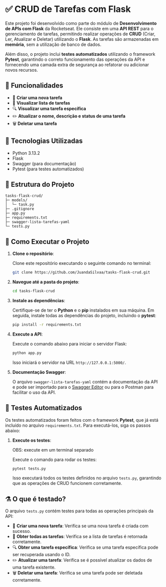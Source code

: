 
# ✅ CRUD de Tarefas com Flask

Este projeto foi desenvolvido como parte do módulo de **Desenvolvimento de APIs com Flask** da Rocketseat. Ele consiste em uma **API REST** para o gerenciamento de tarefas, permitindo realizar operações de **CRUD** (Criar, Ler, Atualizar e Deletar) utilizando o **Flask**. As tarefas são armazenadas em **memória**, sem a utilização de banco de dados.

Além disso, o projeto inclui **testes automatizados** utilizando o framework **Pytest**, garantindo o correto funcionamento das operações da API e fornecendo uma camada extra de segurança ao refatorar ou adicionar novos recursos.


## 📌 Funcionalidades

- 📝 **Criar uma nova tarefa**
- 👀 **Visualizar lista de tarefas**
- 🔍 **Visualizar uma tarefa específica**
- ✏️ **Atualizar o nome, descrição e status de uma tarefa**
- 🗑 **Deletar uma tarefa**

## 🚀 Tecnologias Utilizadas

- Python 3.13.2
- Flask 
- Swagger (para documentação)
- Pytest (para testes automatizados)

## 📂 Estrutura do Projeto

```
tasks-flask-crud/
├─ models/
│  └─ task.py
├─ .gitignore
├─ app.py
├─ requirements.txt
├─ swagger-lista-tarefas-yaml
└─ tests.py
```

## 📝 Como Executar o Projeto

1. **Clone o repositório**:

   Clone este repositório executando o seguinte comando no terminal:

   ```bash
   git clone https://github.com/JuandaSilvaa/tasks-flask-crud.git
   ```

2. **Navegue até a pasta do projeto**:

   ```bash
   cd tasks-flask-crud
   ```

3. **Instale as dependências**:

   Certifique-se de ter o **Python** e o **pip** instalados em sua máquina. Em seguida, instale todas as dependências do projeto, incluindo o **pytest**:

   ```bash
   pip install -r requirements.txt
   ```

4. **Execute a API**:

   Execute o comando abaixo para iniciar o servidor Flask:

   ```bash
   python app.py
   ```

   Isso iniciará o servidor na URL `http://127.0.0.1:5000/`.

5. **Documentação Swagger**:

   O arquivo `swagger-lista-tarefas-yaml` contém a documentação da API e pode ser importado para o [Swagger Editor](https://editor.swagger.io/) ou para o Postman para facilitar o uso da API.

## 🧪 Testes Automatizados

Os testes automatizados foram feitos com o framework **Pytest**, que já está incluído no arquivo `requirements.txt`. Para executá-los, siga os passos abaixo:

1. **Execute os testes**:

   OBS: execute em um terminal separado

   Execute o comando para rodar os testes:

   ```bash
   pytest tests.py
   ```

   Isso executará todos os testes definidos no arquivo `tests.py`, garantindo que as operações de CRUD funcionem corretamente.

## ⚗️ O que é testado?

O arquivo `tests.py` contém testes para todas as operações principais da API:

- 📝 **Criar uma nova tarefa**: Verifica se uma nova tarefa é criada com sucesso.
- 👀 **Obter todas as tarefas**: Verifica se a lista de tarefas é retornada corretamente.
- 🔍 **Obter uma tarefa específica**: Verifica se uma tarefa específica pode ser recuperada usando o ID.
- ✏️ **Atualizar uma tarefa**: Verifica se é possível atualizar os dados de uma tarefa existente.
- 🗑 **Deletar uma tarefa**: Verifica se uma tarefa pode ser deletada corretamente.



